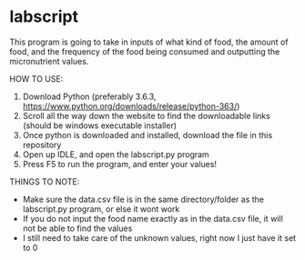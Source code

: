 # labscript

This program is going to take in inputs of what kind of food, the amount of food, and the frequency of the food being consumed and outputting the micronutrient values.

HOW TO USE:
1. Download Python (preferably 3.6.3, https://www.python.org/downloads/release/python-363/)
2. Scroll all the way down the website to find the downloadable links (should be windows executable installer)
3. Once python is downloaded and installed, download the file in this repository
4. Open up IDLE, and open the labscript.py program
5. Press F5 to run the program, and enter your values!

THINGS TO NOTE:
- Make sure the data.csv file is in the same directory/folder as the labscript.py program, or else it wont work
- If you do not input the food name exactly as in the data.csv file, it will not be able to find the values
- I still need to take care of the unknown values, right now I just have it set to 0


